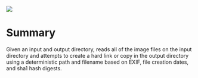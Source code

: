 ![](https://github.com/danieldsj/photobomb/workflows/Test/badge.svg)

# Summary
Given an input and output directory, reads all of the image files on the input directory and attempts to create a hard link or copy in the output directory using a deterministic path and filename based on EXIF, file creation dates, and sha1 hash digests.